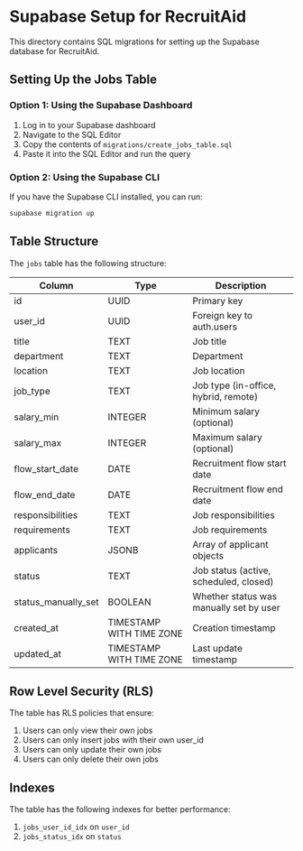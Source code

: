 # Supabase Setup for RecruitAid

This directory contains SQL migrations for setting up the Supabase database for RecruitAid.

## Setting Up the Jobs Table

### Option 1: Using the Supabase Dashboard

1. Log in to your Supabase dashboard
2. Navigate to the SQL Editor
3. Copy the contents of `migrations/create_jobs_table.sql`
4. Paste it into the SQL Editor and run the query

### Option 2: Using the Supabase CLI

If you have the Supabase CLI installed, you can run:

```bash
supabase migration up
```

## Table Structure

The `jobs` table has the following structure:

| Column           | Type                    | Description                                |
|------------------|-------------------------|--------------------------------------------|
| id               | UUID                    | Primary key                                |
| user_id          | UUID                    | Foreign key to auth.users                  |
| title            | TEXT                    | Job title                                  |
| department       | TEXT                    | Department                                 |
| location         | TEXT                    | Job location                               |
| job_type         | TEXT                    | Job type (in-office, hybrid, remote)       |
| salary_min       | INTEGER                 | Minimum salary (optional)                  |
| salary_max       | INTEGER                 | Maximum salary (optional)                  |
| flow_start_date  | DATE                    | Recruitment flow start date                |
| flow_end_date    | DATE                    | Recruitment flow end date                  |
| responsibilities | TEXT                    | Job responsibilities                       |
| requirements     | TEXT                    | Job requirements                           |
| applicants       | JSONB                   | Array of applicant objects                 |
| status           | TEXT                    | Job status (active, scheduled, closed)     |
| status_manually_set | BOOLEAN              | Whether status was manually set by user    |
| created_at       | TIMESTAMP WITH TIME ZONE| Creation timestamp                         |
| updated_at       | TIMESTAMP WITH TIME ZONE| Last update timestamp                      |

## Row Level Security (RLS)

The table has RLS policies that ensure:

1. Users can only view their own jobs
2. Users can only insert jobs with their own user_id
3. Users can only update their own jobs
4. Users can only delete their own jobs

## Indexes

The table has the following indexes for better performance:

1. `jobs_user_id_idx` on `user_id`
2. `jobs_status_idx` on `status` 